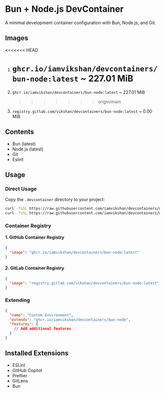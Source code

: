 # Bun + Node.js DevContainer

A minimal development container configuration with Bun, Node.js, and Git.

## Images

<<<<<<< HEAD

1. # `ghcr.io/iamvikshan/devcontainers/bun-node:latest` ~ 227.01 MiB
1. `ghcr.io/iamvikshan/devcontainers/bun-node:latest` ~ 227.01 MiB

   > > > > > > > origin/main

1. `registry.gitlab.com/vikshan/devcontainers/bun-node:latest` ~ 0.00 MiB

## Contents

- Bun (latest)
- Node.js (latest)
- Git
- Eslint

## Usage

### Direct Usage

Copy the `.devcontainer` directory to your project:

```bash
curl -fsSL https://raw.githubusercontent.com/iamvikshan/devcontainers/main/base/bun-node/.devcontainer/devcontainer.json -o .devcontainer/devcontainer.json
curl -fsSL https://raw.githubusercontent.com/iamvikshan/devcontainers/main/base/bun-node/.devcontainer/Dockerfile -o .devcontainer/Dockerfile
```

### Container Registry

#### 1. GitHub Container Registry

```json
{
  "image": "ghcr.io/iamvikshan/devcontainers/bun-node:latest"
}
```

#### 2. GitLab Container Registry

```json
{
  "image": "registry.gitlab.com/vikshan/devcontainers/bun-node:latest"
}
```

### Extending

```json
{
  "name": "Custom Environment",
  "extends": "ghcr.io/iamvikshan/devcontainers/bun-node",
  "features": {
    // Add additional features
  }
}
```

## Installed Extensions

- ESLint
- GitHub Copilot
- Prettier
- GitLens
- Bun
